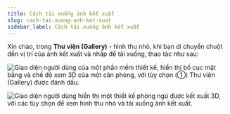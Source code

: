 ```yaml
---
title: Cách tải xuống ảnh kết xuất
slug: cach-tai-xuong-anh-ket-xuat
sidebar_label: Cách tải xuống ảnh kết xuất
---
```


Xin chào, trong **Thư viện (Gallery)** - hình thu nhỏ, khi bạn di chuyển chuột đến vị trí của ảnh kết xuất và nhấp để tải xuống, thao tác như sau:

![Giao diện người dùng của một phần mềm thiết kế, hiển thị bố cục mặt bằng và chế độ xem 3D của một căn phòng, với tùy chọn (①) Thư viện (Gallery) được đánh dấu.](https://storage.googleapis.com/jegavn_kb/images/1fa0669e-8fde-4605-a271-624b72a7fe7a.png)

![Giao diện người dùng hiển thị một thiết kế phòng ngủ được kết xuất 3D, với các tùy chọn để xem hình thu nhỏ và tải xuống ảnh kết xuất.](https://storage.googleapis.com/jegavn_kb/images/0179c375-048f-49e9-be01-a0a47b907be2.png)